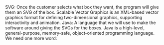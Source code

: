 SVG: Once the customer selects what box they want, the program will give them an SVG of the box. Scalable Vector Graphics is an XML-based vector graphics format for defining two-dimensional graphics, supporting interactivity and animation.
Java: A language that we will use to make the software around giving the SVGs for the boxes. Java is a high-level, general-purpose, memory-safe, object-oriented programming language.
We need one more word: 
